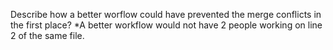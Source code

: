Describe how a better worflow could have prevented the merge conflicts in the first place?
*A better workflow would not have 2 people working on line 2 of the same file.
